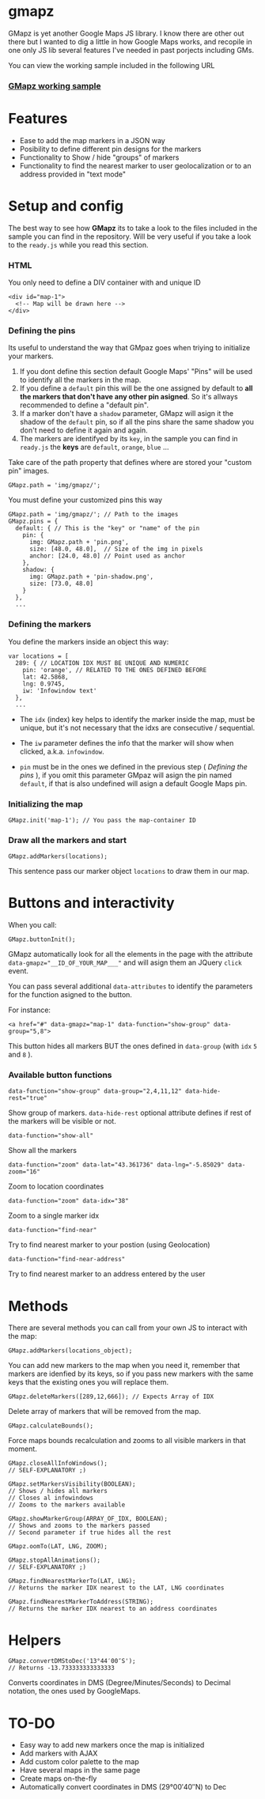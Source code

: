 gmapz
=====

GMapz is yet another Google Maps JS library. I know there are other out there but I wanted to dig a little in how Google Maps works, and recopile in one only JS lib several features I've needed in past porjects including GMs.

You can view the working sample included in the following URL

<h3><a href="http://htmlpreview.github.io/?https://github.com/carloscabo/gmapz/blob/master/index.htm" target="_blank">GMapz working sample</a></h3>

Features
========

- Ease to add the map markers in a JSON way
- Posibility to define different pin designs for the markers
- Functionality to Show / hide "groups" of markers
- Functionality to find the nearest marker to user geolocalization or to an address provided in "text mode"

Setup and config
================

The best way to see how **GMapz** its to take a look to the files included in the sample you can find in the repository. Will be very useful if you take a look to the `ready.js` while you read this section.

### HTML

You only need to define a DIV container with and unique ID

    <div id="map-1">
      <!-- Map will be drawn here -->
    </div>
    

### Defining the pins

Its useful to understand the way that GMpaz goes when triying to initialize your markers.

1. If you dont define this section default Google Maps' "Pins" will be used to identify all the markers in the map.
2. If you define a `default` pin this will be the one assigned by default to **all the markers that don't have any other pin asigned**. So it's allways recommended to define a "default pin".
3. If a marker don't have a `shadow` parameter, GMapz will asign it the shadow of the `default` pin, so if all the pins share the same shadow you don't need to define it again and again.
4. The markers are identifyed by its `key`, in the sample you can find in `ready.js` the **keys** are `default`, `orange`, `blue` ...

Take care of the path property that defines where are stored your "custom pin" images.

    GMapz.path = 'img/gmapz/';
    
You must define your customized pins this way

    GMapz.path = 'img/gmapz/'; // Path to the images
    GMapz.pins = {
      default: { // This is the "key" or "name" of the pin
        pin: {
          img: GMapz.path + 'pin.png',
          size: [48.0, 48.0],  // Size of the img in pixels
          anchor: [24.0, 48.0] // Point used as anchor
        },
        shadow: {
          img: GMapz.path + 'pin-shadow.png',
          size: [73.0, 48.0]
        }
      },
      ...

### Defining the markers

You define the markers inside an object this way:

    var locations = [
      289: { // LOCATION IDX MUST BE UNIQUE AND NUMERIC
        pin: 'orange', // RELATED TO THE ONES DEFINED BEFORE
        lat: 42.5868,
        lng: 0.9745,
        iw: 'Infowindow text'
      },
      ...

- The `idx` (index) key helps to identify the marker inside the map, must be unique, but it's not necessary that the idxs are consecutive / sequential.

- The `iw` parameter defines the info that the marker will show when clicked, a.k.a. `infowindow`.

- `pin` must be in the ones we defined in the previous step ( _Defining the pins_ ), if you omit this parameter GMpaz will asign the pin named `default`, if that is also undefined will asign a default Google Maps pin.

### Initializing the map

    GMapz.init('map-1'); // You pass the map-container ID
    
### Draw all the markers and start

    GMapz.addMarkers(locations);
    
This sentence pass our marker object `locations` to draw them in our map.

Buttons and interactivity
=========================

When you call:

    GMapz.buttonInit();

GMapz automatically look for all the elements in the page with the attribute `data-gmapz="__ID_OF_YOUR_MAP___"` and will asign them an JQuery `click` event.

You can pass several additional `data-attributes` to identify the parameters for the function asigned to the button.

For instance:

    <a href="#" data-gmapz="map-1" data-function="show-group" data-group="5,8">

This button hides all markers BUT the ones defined in `data-group` (with `idx` `5` and `8` ).

### Available button functions

    data-function="show-group" data-group="2,4,11,12" data-hide-rest="true"
Show group of markers. `data-hide-rest` optional attribute defines if rest of the markers will be visible or not.

    data-function="show-all"
Show all the markers

    data-function="zoom" data-lat="43.361736" data-lng="-5.85029" data-zoom="16"
Zoom to location coordinates

    data-function="zoom" data-idx="38"
Zoom to a single marker idx

    data-function="find-near"
Try to find nearest marker to your postion (using Geolocation)

    data-function="find-near-address"
Try to find nearest marker to an address entered by the user

Methods
=======

There are several methods you can call from your own JS to interact with the map:

    GMapz.addMarkers(locations_object);

You can add new markers to the map when you need it, remember that markers are idenfied by its keys, so if you pass new markers with the same keys that the existing ones you will replace them.

    GMapz.deleteMarkers([289,12,666]); // Expects Array of IDX

Delete array of markers that will be removed from the map.

    GMapz.calculateBounds();

Force maps bounds recalculation and zooms to all visible markers in that moment.

    GMapz.closeAllInfoWindows();
    // SELF-EXPLANATORY ;)
    
    GMapz.setMarkersVisibility(BOOLEAN); 
    // Shows / hides all markers
    // Closes al infowindows
    // Zooms to the markers available
    
    GMapz.showMarkerGroup(ARRAY_OF_IDX, BOOLEAN); 
    // Shows and zooms to the markers passed
    // Second parameter if true hides all the rest
    
    GMapz.oomTo(LAT, LNG, ZOOM);

    GMapz.stopAllAnimations();
    // SELF-EXPLANATORY ;)
    
    GMapz.findNearestMarkerTo(LAT, LNG);
    // Returns the marker IDX nearest to the LAT, LNG coordinates
    
    GMapz.findNearestMarkerToAddress(STRING);
    // Returns the marker IDX nearest to an address coordinates

Helpers
=======

    GMapz.convertDMStoDec('13°44′00″S');
    // Returns -13.733333333333333

Converts coordinates in DMS (Degree/Minutes/Seconds) to Decimal notation, the ones used by GoogleMaps.

TO-DO
=====

- Easy way to add new markers once the map is initialized
- Add markers with AJAX
- Add custom color palette to the map
- Have several maps in the same page
- Create maps on-the-fly
- Automatically convert coordinates in DMS (29°00′40″N) to Dec


